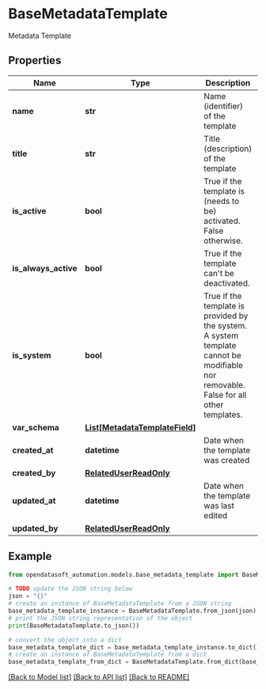 # BaseMetadataTemplate

Metadata Template

## Properties

Name | Type | Description | Notes
------------ | ------------- | ------------- | -------------
**name** | **str** | Name (identifier) of the template | 
**title** | **str** | Title (description) of the template | 
**is_active** | **bool** | True if the template is (needs to be) activated. False otherwise. | 
**is_always_active** | **bool** | True if the template can&#39;t be deactivated. | [optional] [readonly] 
**is_system** | **bool** | True if the template is provided by the system. A system template cannot be modifiable nor removable. False for all other templates. | [optional] [readonly] 
**var_schema** | [**List[MetadataTemplateField]**](MetadataTemplateField.md) |  | 
**created_at** | **datetime** | Date when the template was created | [optional] [readonly] 
**created_by** | [**RelatedUserReadOnly**](RelatedUserReadOnly.md) |  | [optional] 
**updated_at** | **datetime** | Date when the template was last edited | [optional] [readonly] 
**updated_by** | [**RelatedUserReadOnly**](RelatedUserReadOnly.md) |  | [optional] 

## Example

```python
from opendatasoft_automation.models.base_metadata_template import BaseMetadataTemplate

# TODO update the JSON string below
json = "{}"
# create an instance of BaseMetadataTemplate from a JSON string
base_metadata_template_instance = BaseMetadataTemplate.from_json(json)
# print the JSON string representation of the object
print(BaseMetadataTemplate.to_json())

# convert the object into a dict
base_metadata_template_dict = base_metadata_template_instance.to_dict()
# create an instance of BaseMetadataTemplate from a dict
base_metadata_template_from_dict = BaseMetadataTemplate.from_dict(base_metadata_template_dict)
```
[[Back to Model list]](../README.md#documentation-for-models) [[Back to API list]](../README.md#documentation-for-api-endpoints) [[Back to README]](../README.md)



